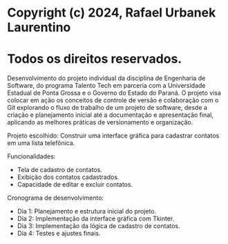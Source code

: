 # Copyright (c) 2024, Rafael Urbanek Laurentino
# Todos os direitos reservados.
 
Desenvolvimento do projeto individual da disciplina de Engenharia de Software, do programa Talento Tech em parceria 
com a Universidade Estadual de Ponta Grossa e o Governo do Estado do Paraná. O projeto visa colocar em ação os conceitos de controle de versão e colaboração com o Git explorando o fluxo de trabalho de um projeto de software, desde a criação e planejamento inicial até a documentação e apresentação final, aplicando as melhores práticas de versionamento e organização.

Projeto escolhido: Construir uma interface gráfica para cadastrar contatos em uma lista telefônica.

Funcionalidades:
* Tela de cadastro de contatos.
* Exibição dos contatos cadastrados.
* Capacidade de editar e excluir contatos.

Cronograma de desenvolvimento:
* Dia 1: Planejamento e estrutura inicial do projeto.
* Dia 2: Implementação da interface gráfica com Tkinter.
* Dia 3: Implementação da lógica de cadastro de contatos.
* Dia 4: Testes e ajustes finais.